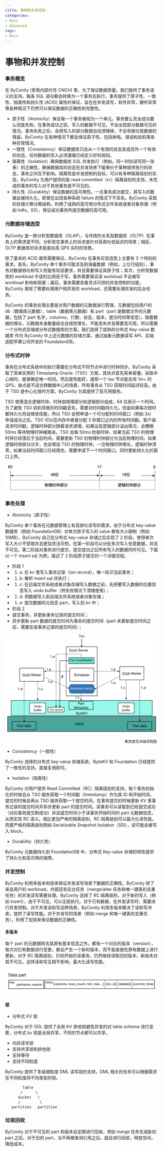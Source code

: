```yaml
---
title: 事物和并发控制
categories:
- Docs
- Advanced
tags:
- Docs
---
```


# 事物和并发控制

### 事务概览

在 ByConity (曾用内部代号 CNCH) 里，为了保证数据质量，我们提供了事务语义的支持。每条 SQL 语句都会转换为一个事务去执行，事务提供了原子性、一致性、隔离性和持久性 (ACID) 属性的保证，旨在在并发读写，软件异常，硬件异常等各种情况下仍然可以保证数据的正确性和完整性。

- 原子性（Atomicity）保证每一个事务被视为一个单元，事务要么完全成功要么彻底失败。在事务成功之前，写入的数据不可见，不会出现部分数据可见的情况。事务失败之后，会把写入的部分数据自动清理掉，不会导致垃圾数据的残留。ByConity 在各种情况下都会保证原子性，包括掉电，错误和宕机等各种异常情况。
- 一致性（Consistency）保证数据库只会从一个有效的状态变成另外一个有效的状态，任何数据的写入必须遵循已经定义好的规则。
- 隔离性（Isolation）确保数据库 SQL 并发执行（例如，同一时刻读写同一张表）的正确性，确保数据库的状态在并发场景下能等价于某种顺序执行的状态，事务之间互不影响。隔离性是并发控制的目标，可以有多种隔离级别的实现，ByConity 为用户提供的是 read committed（rc）隔离级别的支持。未完成的事务的写入对于其他事务是不可见的。
- 持久性（Durability）保证数据的高可用性。一旦事务成功提交，其写入的数据会被持久化，即使在出现各种系统 failure 的情况下不丢失。ByConity 采取的存储计算分离结构，利用了成熟的高可用分布式文件系统或者对象存储（例如 hdfs，S3），保证成功事务所提交数据的高可用。

### 元数据存储选型

ByConity 是一款分析型数据库（OLAP），与传统的关系型数据库（OLTP）在事务上的需求是不同。分析型在事务上的诉求是针对高吞吐低延迟的场景；相反，OLTP 数据库的诉求是面向高 QPS 实时的场景。

除了基本的 ACID 属性需要保证，ByConity 在事务实现选型上主要有 3 个特别的需求。首先，ByConity 单个事务可能涉及到海量数据（例如，上亿行级别），事务对数据吞吐和写入性能有较高要求，并且需要保证其原子性；其次，分析型数据库的 workload 中读的比例高于写，事务需要保证读 workload 不会被写 workload 影响和阻塞；最后，事务需要具备灵活可控的并发控制的功能，ByConity 里除了需要处理用户侧并发的 workload，还需要处理并发的后台任务。

ByConity 的事务处理主要是对用户数据的元数据进行管理，元数据包括用户的 db（数据库元数据），table（数据表元数据）和 part（part 是数据文件的元数据，包括了 part 名字，columns，行数，状态，版本，提交时间等信息）。随着数据的增长，元数据本身数量级也会线性增长，不能丢失并且需要高可用，所以需要一个分布式存储或分布式数据库的方案。我们选择了成熟的分布式 Key-value 数据库 作为 ByConity 中上述元数据的存储方案，通过抽象元数据读写 API，后端适配苹果公司开发的 FoundationDB。

### 分布式时钟

事务在分布式系统中的执行需要在分布式不同节点中进行时钟同步。ByConity 采取了简单实用的 Timestamp Oracle（TSO）方案。其优点首先简单易懂，采取中心授时，能够确定唯一时间。然后是性能好，通常一个 tso 节点能支持 1m+ 的 QPS。缺点是不适合跨数据中心的场景，所有事务从 TSO 获取时间延迟较高。由于 TSO 是中心化授时方案，ByConity 为其提供了高可用服务。

TSO 使用混合逻辑时钟，时钟由物理部分和逻辑部分组成，64 位表示一个时间。为了避免 TSO 宕机导致的时间戳丢失，需要对时间戳持久化。但是如果每次授时都持久化将会降低性能，所以 TSO 会预申请一个可分配的时间窗口（例如 3s）申请成功之后，TSO 可以在内存中直接分配 3 秒窗口之内的所有时间戳。客户端请求时间戳，逻辑时钟部分随着请求递增。如果出现逻辑部分溢出情况，会睡眠 50ms 等待物理时钟被推进。TSO 会每 50ms 检查时钟，如果当前 TSO 的物理时钟已经落后于当前时间，需要更新 TSO 的物理时钟部分为当前物理时间。如果逻辑时钟部分过半，也会增加 TSO 的物理时钟，一旦物理时钟增长，逻辑时钟清零。如果当前时间窗口已经用完，需要申请下一个时间窗口。同时更新持久化的窗口上界。

![](/static/boxcnIQ0kKkzfdE6l3QnZZ31iGb.png)

### 事务处理

- Atomicity（原子性）

ByConity 单个事务在元数据管理上有高吞吐读写的需求，由于分布式 key-value 数据库（例如 FoundationDB）对单次原子写入的 value 都有大小限制（例如 10MB），ByConity 自己在分布式 key-value 存储之后实现了 2 阶段，使得单次写入大小不受限并且更加灵活可控。在第一阶段可以分批多次写入任意数据，并且不可见。第二阶段对事务进行提交，提交成功之后所有写入的数据同时可见。下面以一个 insert sql 为例，描述了 2 阶段原子提交的一个详细流程。

- 阶段 1
- 1. a: 在 kv 里写入事务记录（txn record），唯一标识当前事务；
- 1. b: 解析 insert sql 并执行；
- 1. c: 在远端文件系统或者对象存储写入数据之前，先把要写入数据的位置信息写入 undo buffer（供失败情况下清理使用）；
- 1. d: 把数据写入到远端文件系统或者对象存储；
- 1. e: 提交数据的元信息 part，写入到 kv 中；
- 阶段 2
- 提交事务，并更新事务记录的提交时间；
- 异步更新 part 数据的提交时间为事务的提交时间（part 未更新提交时间之前，需要反查事务记录的提交时间）；

![](/static/boxcnSsWWnS2sH5qiwBsILZyaNg.png)

```
                                                       事务提交详细流程图
```

- Consistency（一致性）

ByConity 选择的分布式 key-value 存储系统，ByteKV 和 Foundation 已经提供了一致性的支持，直接复用即可。

- Isolation（隔离性）

ByConity 对用户提供 Read Committed（RC）隔离级别的支持。每个事务初始化的时候会从 TSO 服务获取一个时间戳（timestamp）作为其 ID 和开始时间，提交的时候会再从 TSO 服务获取一个提交时间，在事务提交的时候更新 KV 里事务记录的提交时间并异步更新 part 的提交时间。读事务可以读取到已经提交成功（对应事务提交即成功）并且提交时间小于读事务开始时间的 part 元数据信息，从而实现 RC 语义。相比更加严格的隔离级别，RC 隔离级别可以最大化读性能。而更严格的隔离级别例如 Serializable Snapshot Isolation（SSI），读可能会被写入 block。

- Durability（持久性）

ByConity 元数据持久到 FoundationDB 中，分布式 Key-value 存储的特性提供了持久化和高可用的保障。

### 并发控制

ByConity 利用多版本和锁来保证并发读写场景下数据的正确性。ByConity 除了来自用户的 workload，内部还有后台任务（merge/alter 任务和唯一键表的去重任务）的并发读写需要处理。ByConity 选择了 RC 隔离级别，对于新的写入（例如 insert），由于不可见，可以无锁执行。对于已有数据，在并发读写时，需要进行并发控制。对于并发读和写这种场景，ByConity 利用多版本解决了读和写冲突，提供了读写性能。对于并发写的场景（例如 merge 和唯一键表的去重任务），利用了加锁来保证数据的正确性。

#### 多版本

每个 part 的元数据除去其原有基本信息之外，都有一个对应的版本（version），每次对已有数据进行变更，都会产生一个新的版本，而不是直接在原有数据上进行更新。对于 RC 隔离级别，已经开始的读事务，仍然继续读取旧的版本，新版本对其不可见，这样读和写互相不影响，最大化读写性能。

![](/static/boxcnJmeAgBLo86uZBHIHKbdRhc.png)

#### 锁

- 分布式 KV 锁

ByConity 对于 DDL 提供了全局 KV 排他锁避免并发的对 table schema 进行变更，分布式 kv 锁是全局共享，不同的节点都可以共享。

- 内存读写锁
- 支持共享锁和排他锁
- 支持等待
- 支持不同粒度

ByConity 提供了多级细粒度 DML 读写锁的支持，DML 相关的任务可以根据需求在不同粒度持不同类型的锁。

```
        Table
       /      \
      bucket   \
      /         \
   partition   partition

```

### 垃圾回收

ByConity 对于不可见的 part 和版本会定期进行回收，例如 merge 任务生成新的 part 之后，对于旧的 part，当不再被查询引用之后，就会进行回收，释放空间，降低成本。
